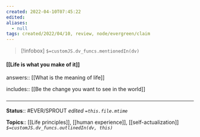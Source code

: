 ```yaml
---
created: 2022-04-10T07:45:22 
edited: 
aliases:
  - null
tags: created/2022/04/10, review, node/evergreen/claim
---
```

> [!infobox]
`$=customJS.dv_funcs.mentionedIn(dv)`

#### [[Life is what you make of it]]

answers:: [[What is the meaning of life]]

includes:: [[Be the change you want to see in the world]]

### <hr class="footnote"/>

**Status**:: #EVER/SPROUT
*edited `=this.file.mtime`*

**Topics**:: [[Life principles]], [[human experience]], [[self-actualization]]
*`$=customJS.dv_funcs.outlinedIn(dv, this)`*
